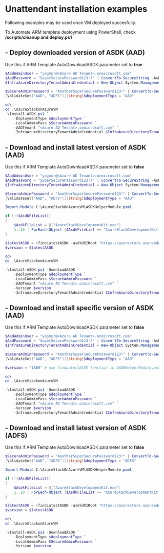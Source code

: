 
# Unattendant installation examples
Following examples may be used once VM deployed succesfully.

To Automate ARM template deployment using PowerShell, check **/scripts/cleanup and deploy.ps1**

## - Deploy downloaded version of ASDK (AAD)

Use this if ARM Template AutoDownloadASDK parameter set to **true**

```powershell
$AadAdminUser = "yagmur@<Azure AD Tenant>.onmicrosoft.com"
$AadPassword = "SuperSecurePassword123!!" | ConvertTo-SecureString -AsPlainText -Force
$InfraAzureDirectoryTenantAdminCredential = New-Object System.Management.Automation.PSCredential ($AadAdminUser, $AadPassword)

$SecureAdminPassword = "AnotherSuperSecurePassword123!" | ConvertTo-SecureString -AsPlainText -Force
[ValidateSet("AAD", "ADFS")][string]$deploymentType = "AAD"

cd\
cd .\AzureStackonAzureVM
.\Install-ASDK.ps1 `
    -DeploymentType $deploymentType `
    -LocalAdminPass $SecureAdminPassword `
    -AADTenant "<Azure AD Tenant>.onmicrosoft.com" `
    -InfraAzureDirectoryTenantAdminCredential $InfraAzureDirectoryTenantAdminCredential
```

## - Download and install latest version of ASDK (AAD)

Use this if ARM Template AutoDownloadASDK parameter set to **false**

```powershell
$AadAdminUser = "yagmur@<Azure AD Tenant>.onmicrosoft.com"
$AadPassword = "SuperSecurePassword123!!" | ConvertTo-SecureString -AsPlainText -Force
$InfraAzureDirectoryTenantAdminCredential = New-Object System.Management.Automation.PSCredential ($AadAdminUser, $AadPassword)

$SecureAdminPassword = "AnotherSuperSecurePassword123!" | ConvertTo-SecureString -AsPlainText -Force
[ValidateSet("AAD", "ADFS")][string]$deploymentType = "AAD"

Import-Module C:\AzureStackOnAzureVM\ASDKHelperModule.psm1

if (!($AsdkFileList))
{
    $AsdkFileList = @("AzureStackDevelopmentKit.exe")
    1..10 | ForEach-Object {$AsdkFileList += "AzureStackDevelopmentKit-$_" + ".bin"}
}

$latestASDK = (findLatestASDK -asdkURIRoot "https://azurestack.azureedge.net/asdk" -asdkFileList $AsdkFileList)[0]
$version = $latestASDK

cd\
cd .\AzureStackonAzureVM

.\Install-ASDK.ps1 -DownloadASDK `
    -DeploymentType $deploymentType `
    -LocalAdminPass $SecureAdminPassword `
    -AADTenant "<Azure AD Tenant>.onmicrosoft.com" `
    -Version $version `
    -InfraAzureDirectoryTenantAdminCredential $InfraAzureDirectoryTenantAdminCredential

```

## - Download and install specific version of ASDK (AAD)

Use this if ARM Template AutoDownloadASDK parameter set to **false**

```powershell
$AadAdminUser = "yagmur@<Azure AD Tenant>.onmicrosoft.com"
$AadPassword = "SuperSecurePassword123!!" | ConvertTo-SecureString -AsPlainText -Force
$InfraAzureDirectoryTenantAdminCredential = New-Object System.Management.Automation.PSCredential ($AadAdminUser, $AadPassword)

$SecureAdminPassword = "AnotherSuperSecurePassword123!" | ConvertTo-SecureString -AsPlainText -Force
[ValidateSet("AAD", "ADFS")][string]$deploymentType = "AAD"

$version = "1809" # use findLatestASDK function in ASDKHelperModule.psm1 module to find list of available versions.

cd\
cd .\AzureStackonAzureVM

.\Install-ASDK.ps1 -DownloadASDK `
    -DeploymentType $deploymentType `
    -LocalAdminPass $SecureAdminPassword `
    -AADTenant "<Azure AD Tenant>.onmicrosoft.com" `
    -Version $version `
    -InfraAzureDirectoryTenantAdminCredential $InfraAzureDirectoryTenantAdminCredential

```

## - Download and install latest version of ASDK (ADFS)

Use this if ARM Template AutoDownloadASDK parameter set to **false**

```powershell
$SecureAdminPassword = "AnotherSuperSecurePassword123!" | ConvertTo-SecureString -AsPlainText -Force
[ValidateSet("AAD", "ADFS")][string]$deploymentType = "ADFS"

Import-Module C:\AzureStackOnAzureVM\ASDKHelperModule.psm1

if (!($AsdkFileList))
{
    $AsdkFileList = @("AzureStackDevelopmentKit.exe")
    1..10 | ForEach-Object {$AsdkFileList += "AzureStackDevelopmentKit-$_" + ".bin"}
}

$latestASDK = (findLatestASDK -asdkURIRoot "https://azurestack.azureedge.net/asdk" -asdkFileList $AsdkFileList)[0]
$version = $latestASDK

cd\
cd .\AzureStackonAzureVM

.\Install-ASDK.ps1 -DownloadASDK `
    -DeploymentType $deploymentType `
    -LocalAdminPass $SecureAdminPassword `
    -Version $version
```